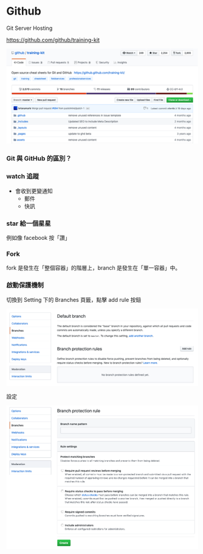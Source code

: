 # Github

Git Server Hosting

<https://github.com/github/training-kit>

![](assets/home_page.png)

### Git 與 GitHub 的區別？

### watch 追蹤

* 會收到更變通知
  * 郵件
  * 快訊

### star 給一個星星

例如像 facebook 按「讚」

### Fork

fork 是發生在「整個容器」的階層上，branch 是發生在「單一容器」中。

### 啟動保護機制

切換到 Setting 下的 Branches 頁籤，點擊 add rule 按鈕

![](assets/add-rule.png)

設定

![](assets/protect.png)
